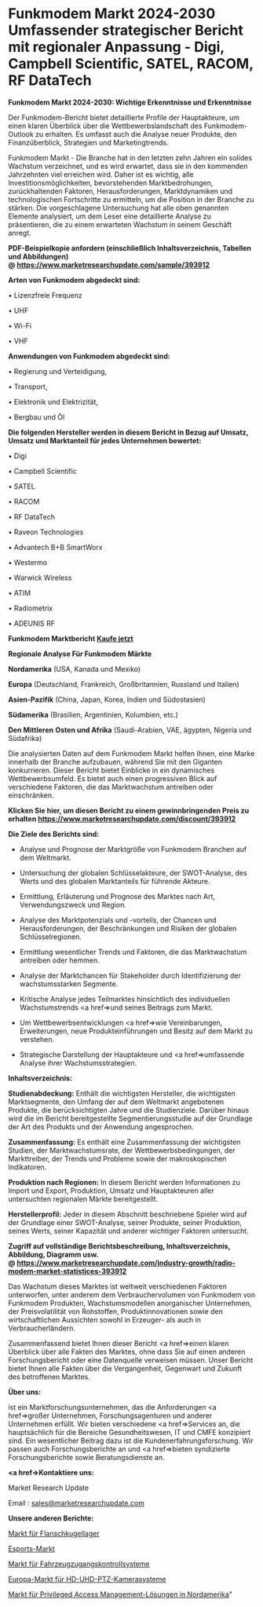 # Funkmodem Markt 2024-2030 Umfassender strategischer Bericht mit regionaler Anpassung - Digi, Campbell Scientific, SATEL, RACOM, RF DataTech

<strong>Funkmodem Markt 2024-2030: Wichtige Erkenntnisse und Erkenntnisse</strong>

Der Funkmodem-Bericht bietet detaillierte Profile der Hauptakteure, um einen klaren Überblick über die Wettbewerbslandschaft des Funkmodem-Outlook zu erhalten. Es umfasst auch die Analyse neuer Produkte, den Finanzüberblick, Strategien und Marketingtrends.

Funkmodem Markt - Die Branche hat in den letzten zehn Jahren ein solides Wachstum verzeichnet, und es wird erwartet, dass sie in den kommenden Jahrzehnten viel erreichen wird. Daher ist es wichtig, alle Investitionsmöglichkeiten, bevorstehenden Marktbedrohungen, zurückhaltenden Faktoren, Herausforderungen, Marktdynamiken und technologischen Fortschritte zu ermitteln, um die Position in der Branche zu stärken. Die vorgeschlagene Untersuchung hat alle oben genannten Elemente analysiert, um dem Leser eine detaillierte Analyse zu präsentieren, die zu einem erwarteten Wachstum in seinem Geschäft anregt.

<strong><b>PDF-Beispielkopie anfordern (einschließlich Inhaltsverzeichnis, Tabellen und Abbildungen) @ </b></strong><strong><a href=https://www.marketresearchupdate.com/sample/393912><strong>https://www.marketresearchupdate.com/sample/393912</u></a></strong></strong>

<strong>Arten von Funkmodem abgedeckt sind:</strong>

• Lizenzfreie Frequenz

• UHF

• Wi-Fi

• VHF

<strong>Anwendungen von Funkmodem abgedeckt sind:</strong>

• Regierung und Verteidigung,

• Transport,

• Elektronik und Elektrizität,

• Bergbau und Öl

<strong>Die folgenden Hersteller werden in diesem Bericht in Bezug auf Umsatz, Umsatz und Marktanteil für jedes Unternehmen bewertet:</strong>

• Digi

• Campbell Scientific

• SATEL

• RACOM

• RF DataTech

• Raveon Technologies

• Advantech B+B SmartWorx

• Westermo

• Warwick Wireless

• ATIM

• Radiometrix

• ADEUNIS RF

<strong>Funkmodem Marktbericht <a href=https://www.marketresearchupdate.com/buynow/393912>Kaufe jetzt</a></strong>

<strong>Regionale Analyse Für Funkmodem Märkte</strong>

<strong>Nordamerika</strong> (USA, Kanada und Mexiko)

<strong>Europa</strong> (Deutschland, Frankreich, Großbritannien, Russland und Italien)

<strong>Asien-Pazifik</strong> (China, Japan, Korea, Indien und Südostasien)

<strong>Südamerika</strong> (Brasilien, Argentinien, Kolumbien, etc.)

<strong>Den Mittleren</strong> <strong>Osten und Afrika</strong> (Saudi-Arabien, VAE, ägypten, Nigeria und Südafrika)

Die analysierten Daten auf dem Funkmodem Markt helfen Ihnen, eine Marke innerhalb der Branche aufzubauen, während Sie mit den Giganten konkurrieren. Dieser Bericht bietet Einblicke in ein dynamisches Wettbewerbsumfeld. Es bietet auch einen progressiven Blick auf verschiedene Faktoren, die das Marktwachstum antreiben oder einschränken.

<strong>Klicken Sie hier, um diesen Bericht zu einem gewinnbringenden Preis zu erhalten
</strong><strong><a href=https://www.marketresearchupdate.com/discount/393912>https://www.marketresearchupdate.com/discount/393912</b></u></strong></a>

<strong>Die Ziele des Berichts sind:</strong>

- Analyse und Prognose der Marktgröße von Funkmodem Branchen auf dem Weltmarkt.

- Untersuchung der globalen Schlüsselakteure, der SWOT-Analyse, des Werts und des globalen Marktanteils für führende Akteure.

- Ermittlung, Erläuterung und Prognose des Marktes nach Art, Verwendungszweck und Region.

- Analyse des Marktpotenzials und -vorteils, der Chancen und Herausforderungen, der Beschränkungen und Risiken der globalen Schlüsselregionen.

- Ermittlung wesentlicher Trends und Faktoren, die das Marktwachstum antreiben oder hemmen.

- Analyse der Marktchancen für Stakeholder durch Identifizierung der wachstumsstarken Segmente.

- Kritische Analyse jedes Teilmarktes hinsichtlich des individuellen Wachstumstrends <a href=>und</a> seines Beitrags zum Markt.

- Um Wettbewerbsentwicklungen <a href=>wie</a> Vereinbarungen, Erweiterungen, neue Produkteinführungen und Besitz auf dem Markt zu verstehen.

- Strategische Darstellung der Hauptakteure und <a href=>umfas</a>sende Analyse ihrer Wachstumsstrategien.

<strong>Inhaltsverzeichnis:</strong>

<strong>Studienabdeckung:</strong> Enthält die wichtigsten Hersteller, die wichtigsten Marktsegmente, den Umfang der auf dem Weltmarkt angebotenen Produkte, die berücksichtigten Jahre und die Studienziele. Darüber hinaus wird die im Bericht bereitgestellte Segmentierungsstudie auf der Grundlage der Art des Produkts und der Anwendung angesprochen.

<strong>Zusammenfassung:</strong> Es enthält eine Zusammenfassung der wichtigsten Studien, der Marktwachstumsrate, der Wettbewerbsbedingungen, der Markttreiber, der Trends und Probleme sowie der makroskopischen Indikatoren.

<strong>Produktion nach Regionen:</strong> In diesem Bericht werden Informationen zu Import und Export, Produktion, Umsatz und Hauptakteuren aller untersuchten regionalen Märkte bereitgestellt.

<strong>Herstellerprofil:</strong> Jeder in diesem Abschnitt beschriebene Spieler wird auf der Grundlage einer SWOT-Analyse, seiner Produkte, seiner Produktion, seines Werts, seiner Kapazität und anderer wichtiger Faktoren untersucht.

<strong><b>Zugriff auf vollständige Berichtsbeschreibung, Inhaltsverzeichnis, Abbildung, Diagramm usw. @ </b></strong><strong><a href=https://www.marketresearchupdate.com/industry-growth/radio-modem-market-statistices-393912>https://www.marketresearchupdate.com/industry-growth/radio-modem-market-statistices-393912</a></strong>

Das Wachstum dieses Marktes ist weltweit verschiedenen Faktoren unterworfen, unter anderem dem Verbrauchervolumen von Funkmodem von Funkmodem Produkten, Wachstumsmodellen anorganischer Unternehmen, der Preisvolatilität von Rohstoffen, Produktinnovationen sowie den wirtschaftlichen Aussichten sowohl in Erzeuger- als auch in Verbraucherländern.

Zusammenfassend bietet Ihnen dieser Bericht <a href=>einen</a> klaren Überblick über alle Fakten des Marktes, ohne dass Sie auf einen anderen Forschungsbericht oder eine Datenquelle verweisen müssen. Unser Bericht bietet Ihnen alle Fakten über die Vergangenheit, Gegenwart und Zukunft des betroffenen Marktes.

<strong>Über uns:</strong>

 ist ein Marktforschungsunternehmen, das die Anforderungen <a href=>großer</a> Unternehmen, Forschungsagenturen und anderer Unternehmen erfüllt. Wir bieten verschiedene <a href=>Services</a> an, die hauptsächlich für die Bereiche Gesundheitswesen, IT und CMFE konzipiert sind. Ein wesentlicher Beitrag dazu ist die Kundenerfahrungsforschung. Wir passen auch Forschungsberichte an und <a href=>bieten</a> syndizierte Forschungsberichte sowie Beratungsdienste an.

<strong><a href=>Kontaktiere uns:</a></strong>

Market Research Update

Email : sales@marketresearchupdate.com

<strong>Unsere anderen Berichte:</strong>

<a href=https://www.linkedin.com/pulse/flanged-ball-bearings-market-expects-see-significant>Markt für Flanschkugellager</a>

<a href=https://www.linkedin.com/pulse/esports-market-outlooks-2023-size-players-cost>Esports-Markt</a>

<a href=https://www.linkedin.com/pulse/vehicle-access-control-system-market-size-industry>Markt für Fahrzeugzugangskontrollsysteme</a>

<a href=https://www.linkedin.com/pulse/europe-hd-uhd-ptz-camera-systems-market-size-scope-top>Europa-Markt für HD-UHD-PTZ-Kamerasysteme</a>

<a href=https://www.linkedin.com/pulse/north-america-privileged-access-management-solutions-market>Markt für Privileged Access Management-Lösungen in Nordamerika</a>"
